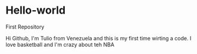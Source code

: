 # Hello-world
First Repository

Hi Github, I'm Tulio from Venezuela and this is my first time wirting a code.
I love basketball and I'm crazy about teh NBA
